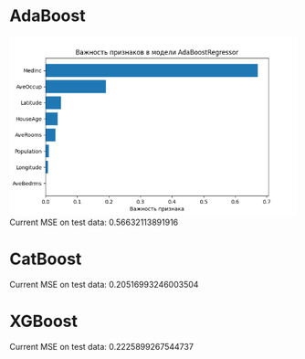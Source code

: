 # AdaBoost

![AdaBoost California Housing Dataset Importance of Features Visualization](images/Figure_1.png)
Current MSE on test data: 0.56632113891916

# CatBoost

Current MSE on test data: 0.20516993246003504

# XGBoost

Current MSE on test data: 0.2225899267544737
